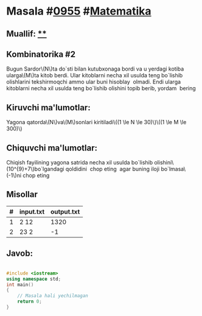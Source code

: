 
<h1>Masala #<a href="https://robocontest.uz/tasks/0955">0955</a> #<a href="https://robocontest.uz/tasks?category=7">Matematika</a></h1>
<h2> Muallif: <a href="https://robocontest.uz/profile/coder_2008">**</a></h2>
<h2>Kombinatorika #2</h2>
<p>Bugun Sardor\(N\)ta do`sti bilan kutubxonaga bordi va u yerdagi kotiba ularga\(M\)ta kitob berdi. Ular kitoblarni necha xil usulda teng bo`lishib olishlarini tekshirmoqchi ammo ular buni hisoblay  olmadi. Endi ularga kitoblarni necha xil usulda teng bo`lishib olishini topib berib, yordam  bering</p>
<h2>Kiruvchi ma'lumotlar:</h2>
<p>Yagona qatorda\(N\)va\(M\)sonlari kiritiladi\((1 \le N \le 30)\)\((1 \le M \le 300)\)</p>
<h2>Chiquvchi ma'lumotlar:</h2>
<p>Chiqish fayilining yagona satrida necha xil usulda bo`lishib olishini\(10^{9}+7\)bo`lgandagi qoldidini  chop eting  agar buning iloji bo`lmasa\(-1\)ni chop eting</p>
<h2>Misollar</h2>
<table>
    <thead>
        <tr>
            <th>#</th>
            <th>input.txt</th>
            <th>output.txt</th>
        </tr>
    </thead>
    <tbody>
            <tr>
                <td>1</td>
                <td>2 12</td>
                <td>1320</td>
            </tr>
            <tr>
                <td>2</td>
                <td>23 2</td>
                <td>-1</td>
            </tr>
    </tbody>
    </table>
    
<h2>Javob:</h2>

######
```cpp
#include <iostream>
using namespace std;
int main()
{
    // Masala hali yechilmagan
    return 0;
}
```
